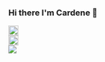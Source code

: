 ### Hi there I'm Cardene 👋

<div class="container github">
    <a href="https://github.com/cardene777">
        <img height="20" src="https://img.shields.io/github/followers/cardene777?label=follow&logo=github&style=flat" />
    </a>
<!--     <a href="https://github.com/cardene777">
        <img height="20" src="https://img.shields.io/badge/github/languages/code-size/:cardene777/:comnamepy" />
    </a>
    <a href="https://github.com/cardene777">
        <img height="20" src="https://img.shields.io/badge/github/directory-file-count/:cardene777/:comnamepy" />
    </a> -->
</div>

<div class="container">
    <a href="http://twitter.com/cardene777">
        <img height="20" src="https://img.shields.io/twitter/follow/cardene777?label=Twitter&logo=twitter&style=flat" />
    </a>
</div>

<img src="[![trophy](https://github-profile-trophy.vercel.app/?username=cardene777a&theme=onedark)](https://github.com/ryo-ma/github-profile-trophy)">

